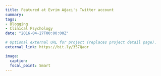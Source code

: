 ```yaml
---
title: Featured at Evrim Ağacı's Twitter account
summary: 
tags:
- Blogging
- Clinical Psychology
date: "2016-04-27T00:00:00Z"

# Optional external URL for project (replaces project detail page).
external_link: https://bit.ly/357Qaor

image:
  caption: 
  focal_point: Smart
---
```

